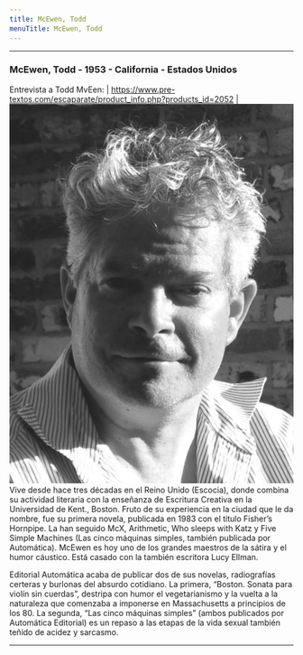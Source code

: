 ```yaml
---
title: McEwen, Todd
menuTitle: McEwen, Todd
---
```

***
### McEwen, Todd - 1953 - California - Estados Unidos
 Entrevista a Todd MvEen: | https://www.pre-textos.com/escaparate/product_info.php?products_id=2052 |
!["Imagen no encontrada"](McEwenTodd.jpg)
Vive desde hace tres décadas en el Reino Unido (Escocia), donde combina su actividad literaria con la enseñanza de Escritura Creativa en la Universidad de Kent., Boston. Fruto de su experiencia en la ciudad que le da nombre, fue su primera novela, publicada en 1983 con el título Fisher’s Hornpipe. La han seguido McX, Arithmetic, Who sleeps with Katz y Five Simple Machines (Las cinco máquinas simples, también publicada por Automática). McEwen es hoy uno de los grandes maestros de la sátira y el humor cáustico. Está casado con la también escritora Lucy Ellman.

Editorial Automática acaba de publicar dos de sus novelas, radiografías certeras y burlonas del absurdo cotidiano. La primera, “Boston. Sonata para violín sin cuerdas”, destripa con humor el vegetarianismo y la vuelta a la naturaleza que comenzaba a imponerse en Massachusetts a principios de los 80. La segunda, “Las cinco máquinas simples” (ambos publicados por Automática Editorial) es un repaso a las etapas de la vida sexual también teñido de acidez y sarcasmo.
***